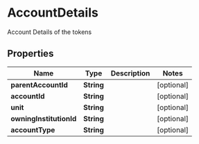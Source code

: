 

# AccountDetails

Account Details of the tokens

## Properties

Name | Type | Description | Notes
------------ | ------------- | ------------- | -------------
**parentAccountId** | **String** |  |  [optional]
**accountId** | **String** |  |  [optional]
**unit** | **String** |  |  [optional]
**owningInstitutionId** | **String** |  |  [optional]
**accountType** | **String** |  |  [optional]



